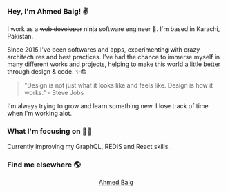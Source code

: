 ### Hey, I'm Ahmed Baig! ✌

I work as a ~~web developer~~ ninja software engineer 💪. I´m based in Karachi, Pakistan.

Since 2015 I've been softwares and apps, experimenting with crazy architectures and best practices. I've had the chance to immerse myself in many different works and projects, helping to make this world a little better through design & code. ✨😍

> "Design is not just what it looks like and feels like. Design is how it works." - Steve Jobs

I'm always trying to grow and learn something new. I lose track of time when I'm working alot.

### What I'm focusing on 👨‍💻

Currently improving my GraphQL, REDIS and React skills.<br />

### Find me elsewhere 🌎
<script type="text/javascript" src="https://platform.linkedin.com/badges/js/profile.js" async defer></script>
<div class="LI-profile-badge" style="text-align:center"  data-version="v1" data-size="medium" data-locale="en_US" data-type="vertical" data-theme="dark" data-vanity="ahmedbaig1"><a class="LI-simple-link" href='https://pk.linkedin.com/in/ahmedbaig1?trk=profile-badge'>Ahmed Baig</a></div>
